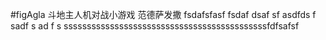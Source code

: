 #figAgla
斗地主人机对战小游戏
范德萨发撒
fsdafsfasf
fsdaf
dsaf
sf
asdfds
f
sadf
s
ad
f
s
ssssssssssssssssssssssssssssssssssssssssssssfdfsafsf
